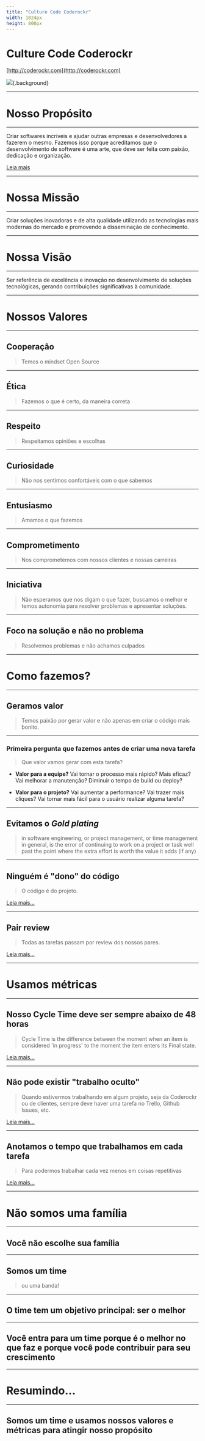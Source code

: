 ```yaml
---
title: "Culture Code Coderockr"
width: 1024px
height: 800px
---
```


# Culture Code **Coderockr**

[http://coderockr.com](http://coderockr.com)

![](http://coderockr.com/images/coderockr.svg){.background}

***

# Nosso Propósito

***

Criar softwares incríveis e ajudar outras empresas e desenvolvedores a fazerem o mesmo. Fazemos isso porque acreditamos que o desenvolvimento de software é uma arte, que deve ser feita com paixão, dedicação e organização.

[Leia mais](https://medium.com/@eminetto/a-importancia-do-proposito-48f478577cbe#.6c5b5or8k)

***

# Nossa Missão

***

Criar soluções inovadoras e de alta qualidade utilizando as tecnologias mais modernas do mercado e promovendo a disseminação de conhecimento.

***

# Nossa Visão

***

Ser referência de excelência e inovação no desenvolvimento de soluções tecnológicas, gerando contribuições significativas à comunidade.

***

# Nossos Valores

***

## Cooperação

> Temos o mindset Open Source

***

## Ética

> Fazemos o que é certo, da maneira correta

***

## Respeito

> Respeitamos opiniões e escolhas

***

## Curiosidade

> Não nos sentimos confortáveis com o que sabemos

***

## Entusiasmo

> Amamos o que fazemos

***

## Comprometimento

> Nos comprometemos com nossos clientes e nossas carreiras

***

## Iniciativa

> Não esperamos que nos digam o que fazer, buscamos o melhor e temos autonomia para resolver problemas e apresentar soluções. 

***

## Foco na solução e não no problema

> Resolvemos problemas e não achamos culpados

***

# Como fazemos?

***

## Geramos valor

> Temos paixão por gerar valor e não apenas em criar o código mais bonito. 

***

### Primeira pergunta que fazemos antes de criar uma nova tarefa

> Que valor vamos gerar com esta tarefa?

- **Valor para a equipe?** Vai tornar o processo mais rápido? Mais eficaz? Vai melhorar a manutenção? Diminuir o tempo de build ou deploy?

- **Valor para o projeto?** Vai aumentar a performance? Vai trazer mais cliques? Vai tornar mais fácil para o usuário realizar alguma tarefa?

***

## Evitamos o *Gold plating* 

> in software engineering, or project management, or time management in general, is the error of continuing to work on a project or task well past the point where the extra effort is worth the value it adds (if any)

***

## Ninguém é "dono" do código

> O código é do projeto.

[Leia mais...](https://blog.coderockr.com/o-sentimento-de-propriedade-do-codigo-fb02abee47f#.jmqi56zbl)

***

## Pair review

> Todas as tarefas passam por review dos nossos pares.

[Leia mais...](https://blog.coderockr.com/a-importancia-da-revisao-de-codigo-a1a8b41ed7ff#.cvepsavh5)

***

# Usamos métricas

***

## Nosso Cycle Time deve ser sempre abaixo de **48 horas**

> Cycle Time is the difference between the moment when an item is considered 'in progress' to the moment the item enters its Final state.

[Leia mais...](https://blog.planrockr.com/o-que-e-lead-time-cycle-time-e-reaction-time-5bc4d13d0ac9#.4dny4j5kr)

***

## Não pode existir "trabalho oculto"

> Quando estivermos trabalhando em algum projeto, seja da Coderockr ou de clientes, sempre deve haver uma tarefa no Trello, Github Issues, etc. 

[Leia mais...](https://blog.planrockr.com/innersource-c0bd795289dd#.tnhqey888)

***

## Anotamos o tempo que trabalhamos em cada tarefa 

> Para podermos trabalhar cada vez menos em coisas repetitivas

[Leia mais...](https://blog.coderockr.com/estimativa-baseada-em-evidencias-c156d5527427#.9l7v5eteo)

***

# Não somos uma família

***

## Você não escolhe sua família

***

## Somos um time

> ou uma banda!

***

## O time tem um objetivo principal: ser o **melhor**

***

## Você entra para um time porque é o melhor no que faz e porque você pode contribuir para seu crescimento

***

# Resumindo...

***

## Somos um **time** e usamos nossos **valores** e **métricas** para atingir nosso **propósito**

